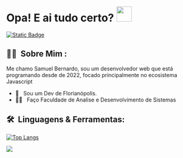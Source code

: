# Opa! E ai tudo certo?&nbsp;<img src="https://media.giphy.com/media/hvRJCLFzcasrR4ia7z/giphy.gif" width="40">

[![Static Badge](https://img.shields.io/badge/Samuel_Bernardo-gray?style=flat&label=LinkedIn&labelColor=blue)](https://www.linkedin.com/in/samuelbernardo/)

## 👨‍💻 &nbsp;Sobre Mim :

Me chamo Samuel Bernardo, sou um desenvolvedor web que está programando desde de 2022, focado principalmente no ecosistema Javascript
- 🤠 &nbsp; Sou um Dev de Florianópolis.
- 👨‍🎓 &nbsp; Faço Faculdade de Analise e Desenvolvimento de Sistemas
 
## 🛠 &nbsp;Linguagens & Ferramentas:
[![Top Langs](https://github-readme-stats.vercel.app/api/top-langs/?username=smkhb&layout=compact&theme=tokyonight&locale=pt-br)](https://github.com/anuraghazra/github-readme-stats)
  
 <a href="https://skillicons.dev">
    <img src="https://skillicons.dev/icons?i=ts,js,react,nodejs,nextjs,nest,wordpress,postgres,vscode,git,postman,python,docker,express,prisma,tailwind,vitest,vite,&perline=9"/>
 </a>

